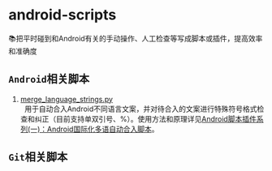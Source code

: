 # android-scripts
:books:把平时碰到和Android有关的手动操作、人工检查等写成脚本或插件，提高效率和准确度

## ```Android```相关脚本
   1. [merge_language_strings.py](http://blog.csdn.net/sunzhaojie613/article/details/78634791)  
   用于自动合入Android不同语言文案，并对待合入的文案进行特殊符号格式检查和纠正（目前支持单双引号、%）。使用方法和原理详见[Android脚本插件系列(一)：Android国际化多语自动合入脚本](http://blog.csdn.net/sunzhaojie613/article/details/78634791)。

## ```Git```相关脚本
